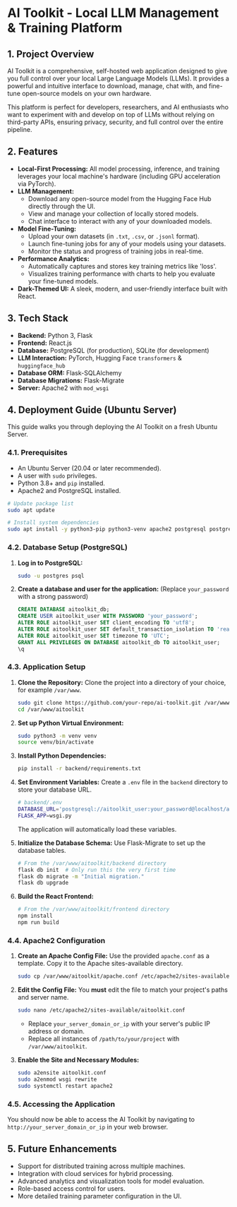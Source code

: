 # AI Toolkit - Local LLM Management & Training Platform

## 1. Project Overview

AI Toolkit is a comprehensive, self-hosted web application designed to give you full control over your local Large Language Models (LLMs). It provides a powerful and intuitive interface to download, manage, chat with, and fine-tune open-source models on your own hardware.

This platform is perfect for developers, researchers, and AI enthusiasts who want to experiment with and develop on top of LLMs without relying on third-party APIs, ensuring privacy, security, and full control over the entire pipeline.

## 2. Features

- **Local-First Processing:** All model processing, inference, and training leverages your local machine's hardware (including GPU acceleration via PyTorch).
- **LLM Management:**
    - Download any open-source model from the Hugging Face Hub directly through the UI.
    - View and manage your collection of locally stored models.
    - Chat interface to interact with any of your downloaded models.
- **Model Fine-Tuning:**
    - Upload your own datasets (in `.txt`, `.csv`, or `.jsonl` format).
    - Launch fine-tuning jobs for any of your models using your datasets.
    - Monitor the status and progress of training jobs in real-time.
- **Performance Analytics:**
    - Automatically captures and stores key training metrics like 'loss'.
    - Visualizes training performance with charts to help you evaluate your fine-tuned models.
- **Dark-Themed UI:** A sleek, modern, and user-friendly interface built with React.

## 3. Tech Stack

- **Backend:** Python 3, Flask
- **Frontend:** React.js
- **Database:** PostgreSQL (for production), SQLite (for development)
- **LLM Interaction:** PyTorch, Hugging Face `transformers` & `huggingface_hub`
- **Database ORM:** Flask-SQLAlchemy
- **Database Migrations:** Flask-Migrate
- **Server:** Apache2 with `mod_wsgi`

## 4. Deployment Guide (Ubuntu Server)

This guide walks you through deploying the AI Toolkit on a fresh Ubuntu Server.

### 4.1. Prerequisites

- An Ubuntu Server (20.04 or later recommended).
- A user with `sudo` privileges.
- Python 3.8+ and `pip` installed.
- Apache2 and PostgreSQL installed.

```bash
# Update package list
sudo apt update

# Install system dependencies
sudo apt install -y python3-pip python3-venv apache2 postgresql postgresql-contrib libapache2-mod-wsgi-py3
```

### 4.2. Database Setup (PostgreSQL)

1.  **Log in to PostgreSQL:**
    ```bash
    sudo -u postgres psql
    ```
2.  **Create a database and user for the application:**
    (Replace `your_password` with a strong password)
    ```sql
    CREATE DATABASE aitoolkit_db;
    CREATE USER aitoolkit_user WITH PASSWORD 'your_password';
    ALTER ROLE aitoolkit_user SET client_encoding TO 'utf8';
    ALTER ROLE aitoolkit_user SET default_transaction_isolation TO 'read committed';
    ALTER ROLE aitoolkit_user SET timezone TO 'UTC';
    GRANT ALL PRIVILEGES ON DATABASE aitoolkit_db TO aitoolkit_user;
    \q
    ```

### 4.3. Application Setup

1.  **Clone the Repository:**
    Clone the project into a directory of your choice, for example `/var/www`.
    ```bash
    sudo git clone https://github.com/your-repo/ai-toolkit.git /var/www/aitoolkit
    cd /var/www/aitoolkit
    ```

2.  **Set up Python Virtual Environment:**
    ```bash
    sudo python3 -m venv venv
    source venv/bin/activate
    ```

3.  **Install Python Dependencies:**
    ```bash
    pip install -r backend/requirements.txt
    ```

4.  **Set Environment Variables:**
    Create a `.env` file in the `backend` directory to store your database URL.
    ```bash
    # backend/.env
    DATABASE_URL='postgresql://aitoolkit_user:your_password@localhost/aitoolkit_db'
    FLASK_APP=wsgi.py
    ```
    The application will automatically load these variables.

5.  **Initialize the Database Schema:**
    Use Flask-Migrate to set up the database tables.
    ```bash
    # From the /var/www/aitoolkit/backend directory
    flask db init  # Only run this the very first time
    flask db migrate -m "Initial migration."
    flask db upgrade
    ```

6.  **Build the React Frontend:**
    ```bash
    # From the /var/www/aitoolkit/frontend directory
    npm install
    npm run build
    ```

### 4.4. Apache2 Configuration

1.  **Create an Apache Config File:**
    Use the provided `apache.conf` as a template. Copy it to the Apache sites-available directory.
    ```bash
    sudo cp /var/www/aitoolkit/apache.conf /etc/apache2/sites-available/aitoolkit.conf
    ```

2.  **Edit the Config File:**
    You **must** edit the file to match your project's paths and server name.
    ```bash
    sudo nano /etc/apache2/sites-available/aitoolkit.conf
    ```
    - Replace `your_server_domain_or_ip` with your server's public IP address or domain.
    - Replace all instances of `/path/to/your/project` with `/var/www/aitoolkit`.

3.  **Enable the Site and Necessary Modules:**
    ```bash
    sudo a2ensite aitoolkit.conf
    sudo a2enmod wsgi rewrite
    sudo systemctl restart apache2
    ```

### 4.5. Accessing the Application

You should now be able to access the AI Toolkit by navigating to `http://your_server_domain_or_ip` in your web browser.

## 5. Future Enhancements

- Support for distributed training across multiple machines.
- Integration with cloud services for hybrid processing.
- Advanced analytics and visualization tools for model evaluation.
- Role-based access control for users.
- More detailed training parameter configuration in the UI.

